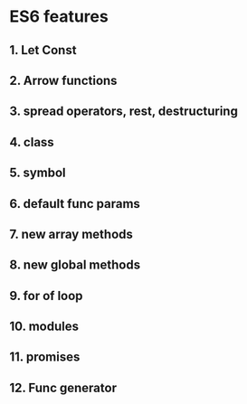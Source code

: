 # ES6 features

## 1. Let Const
## 2. Arrow functions
## 3. spread operators, rest, destructuring
## 4. class
## 5. symbol
## 6. default func params
## 7. new array methods
## 8. new global methods
## 9. for of loop
## 10. modules
## 11. promises
## 12. Func generator

